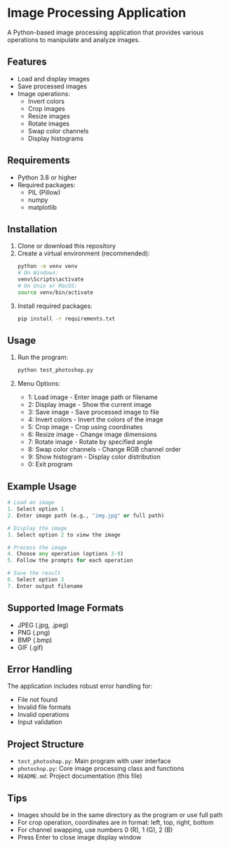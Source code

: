 # Image Processing Application

A Python-based image processing application that provides various operations to manipulate and analyze images.

## Features

- Load and display images
- Save processed images
- Image operations:
  - Invert colors
  - Crop images
  - Resize images
  - Rotate images
  - Swap color channels
  - Display histograms

## Requirements

- Python 3.8 or higher
- Required packages:
  - PIL (Pillow)
  - numpy
  - matplotlib

## Installation

1. Clone or download this repository
2. Create a virtual environment (recommended):
   ```bash
   python -m venv venv
   # On Windows:
   venv\Scripts\activate
   # On Unix or MacOS:
   source venv/bin/activate
   ```
3. Install required packages:
   ```bash
   pip install -r requirements.txt
   ```

## Usage

1. Run the program:
   ```bash
   python test_photoshop.py
   ```

2. Menu Options:
   - 1: Load image - Enter image path or filename
   - 2: Display image - Show the current image
   - 3: Save image - Save processed image to file
   - 4: Invert colors - Invert the colors of the image
   - 5: Crop image - Crop using coordinates
   - 6: Resize image - Change image dimensions
   - 7: Rotate image - Rotate by specified angle
   - 8: Swap color channels - Change RGB channel order
   - 9: Show histogram - Display color distribution
   - 0: Exit program

## Example Usage

```python
# Load an image
1. Select option 1
2. Enter image path (e.g., "img.jpg" or full path)

# Display the image
3. Select option 2 to view the image

# Process the image
4. Choose any operation (options 3-9)
5. Follow the prompts for each operation

# Save the result
6. Select option 3
7. Enter output filename
```

## Supported Image Formats

- JPEG (.jpg, .jpeg)
- PNG (.png)
- BMP (.bmp)
- GIF (.gif)

## Error Handling

The application includes robust error handling for:
- File not found
- Invalid file formats
- Invalid operations
- Input validation

## Project Structure

- `test_photoshop.py`: Main program with user interface
- `photoshop.py`: Core image processing class and functions
- `README.md`: Project documentation (this file)

## Tips

- Images should be in the same directory as the program or use full path
- For crop operation, coordinates are in format: left, top, right, bottom
- For channel swapping, use numbers 0 (R), 1 (G), 2 (B)
- Press Enter to close image display window 